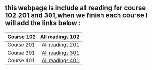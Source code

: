  ## this webpage is include all reading for course 102,201 and 301,when we finish each course I  will add the links below : ##


| Course 102 |[All readings 102](https://ayaabe95.github.io/readings/readings102/ReadingNotes102)|
| :---  |            ---:                                         |
| Course 201 |[All readings 201](https://ayaabe95.github.io/readings/readings201/ReadingNotes201)|
| Course 301 |[All readings 301](https://ayaabe95.github.io/readings/readings301/ReadingNotes301)|
| Course 401 |[All readings 401]()|

